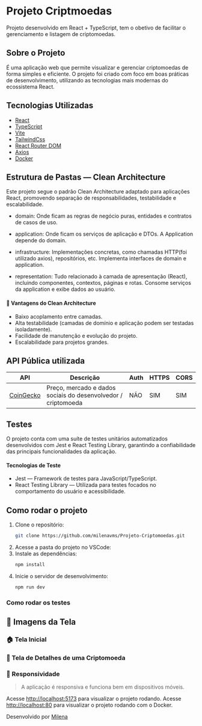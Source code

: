 # Projeto Criptmoedas

Projeto desenvolvido em React + TypeScript, tem o obetivo de facilitar o gerenciamento e listagem de criptomoedas.

## Sobre o Projeto

É uma aplicação web que permite visualizar e gerenciar criptomoedas de forma simples e eficiente. O projeto foi criado com foco em boas práticas de desenvolvimento, utilizando as tecnologias mais modernas do ecossistema React.

## Tecnologias Utilizadas

- [React](https://react.dev/)
- [TypeScript](https://www.typescriptlang.org/)
- [Vite](https://vitejs.dev/)
- [TailwindCss](https://tailwindcss.com/)
- [React Router DOM](https://www.npmjs.com/package/react-router-dom)
- [Axios](https://www.npmjs.com/package/axios#installing)
- [Docker](https://www.docker.com/)

## Estrutura de Pastas — Clean Architecture
Este projeto segue o padrão Clean Architecture adaptado para aplicações React, promovendo separação de responsabilidades, testabilidade e escalabilidade.

- domain: Onde ficam as regras de negócio puras, entidades e contratos de casos de uso.

- application: Onde ficam os serviços de aplicação e DTOs. A Application depende do domain.

- infrastructure: Implementações concretas, como chamadas HTTP(foi utilizado axios), repositórios, etc. Implementa interfaces de domain e application.

- representation: Tudo relacionado à camada de apresentação (React), incluindo componentes, contextos, páginas e rotas. Consome serviços da application e exibe dados ao usuário.

#### 🚀 Vantagens do Clean Architecture
 - Baixo acoplamento entre camadas.
- Alta testabilidade (camadas de domínio e aplicação podem ser testadas isoladamente).
- Facilidade de manutenção e evolução do projeto.
- Escalabilidade para projetos grandes.

## API Pública utilizada

| API               | Descrição                              | Auth     | HTTPS | CORS     |
|-------------------|----------------------------------------|----------|-------|----------|
| [CoinGecko](https://www.coingecko.com/en/api) |Preço, mercado e dados sociais do desenvolvedor / criptomoeda   | NÃO  | SIM   | SIM     |


## Testes
O projeto conta com uma suíte de testes unitários automatizados desenvolvidos com Jest e React Testing Library, garantindo a confiabilidade das principais funcionalidades da aplicação.

#### Tecnologias de Teste
- Jest — Framework de testes para JavaScript/TypeScript.
- React Testing Library — Utilizada para testes focados no comportamento do usuário e acessibilidade.



## Como rodar o projeto

1. Clone o repositório:
   ```bash
   git clone https://github.com/milenavms/Projeto-Criptomoedas.git
   ```
2. Acesse a pasta do projeto no VSCode:
3. Instale as dependências:
   ```bash
   npm install
   ```
4. Inicie o servidor de desenvolvimento:
   ```bash
   npm run dev
   ```

### Como rodar os testes


## 📸 Imagens da Tela

### 🏠 Tela Inicial


### 📄 Tela de Detalhes de uma Criptomoeda


### 📱 Responsividade



> A aplicação é responsiva e funciona bem em dispositivos móveis.


Acesse [http://localhost:5173](http://localhost:5173) para visualizar o projeto rodando.
Acesse [http://localhost:80](http://localhost:5173) para visualizar o projeto rodando com o Docker.

Desenvolvido por [Milena](https://github.com/milenavms)